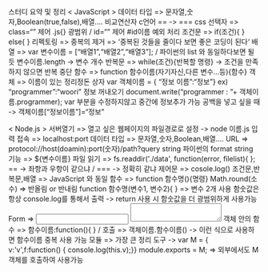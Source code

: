 스터디 요약 및 정리
<     JavaScript     >
데이터 타입 => 문자열,숫자,Boolean(true,false),배열....
비교연산자 c언어 == -> ===
css 선택자 => class=“” 제어 .js{} 광범위 / id=“” 제어 #id이름 예외 처리
조건문 => if(조건){ } else{ }
리펙토링 => 중복의 제거 => ‘중복된 것들을 줄이다 보면 좋은 코딩이 된다‘
배열 => var 변수이름 = [“배열1”,“배열2”,“배열3”]; / 파이썬의 list 와 동일하다보면 될 듯
        변수이름.length -> 변수 개수
반복문 => while(조건){반복할 명령} -> 조건을 만족하지 않으면 반복 중단
함수 => function 함수이름(자기자신,다른 변수...등){함수}
객체 => 이름이 있는 정리정돈 상자
        var 객체이름 = { “정보 이름”:“정보”} ex) “programmer”:“woori”
        정보 꺼내오기 document.write(“programmer : ”+ 객체이름.programmer);
        var 부분을 수정하지않고 중간에 정보추가 가능 
        공백을 넣고 싶을 때 -> 객체이름[“정보이름”]=“정보”

<     Node.js     >
서버열기 => 열고 싶은 웹페이지의 파일경로로 설정 -> node 이름.js 입력
접속 => localhost:port
데이터 타입 => 문자열,숫자,Boolean,배열....
URL => protocol://host(doamin):port(숫자)/path?query string
파이썬의 format string 기능 => ${변수이름}
파일 읽기 => fs.readdir('./data', function(error, filelist){ };
== -> 좌항과 우항이 같으냐 / === -> 정확히 같냐
제어문 => cosole.log()
조건문,반복문,배열 => JavaScript 와 동일
함수 => function 함수명(){명령}
Math.round(소수) => 반올림 or 반내림
function 함수명(변수1, 변수2){ } => 변수 2개 사용
함숫값은 항상 console.log를 통해서 출력 -> return 사용 시 함숫값을 더 광범위하게 사용가능 
Form => <input type="text" name="title"> <textarea name="description"></textarea>
객체 안의 함수 => 함수이름:function(){ }   / 호출 => 객체이름.함수이름() -> 이런 식으로 사용하면 함수이름 중복 사용 가능
모듈 => 가장 큰 정리 도구 -> var M = { v:'v',f:function() { console.log(this.v);}} 
                                    module.exports = M;
                                  => 외부에서도 M 객체를 호출하여 사용가능

 






